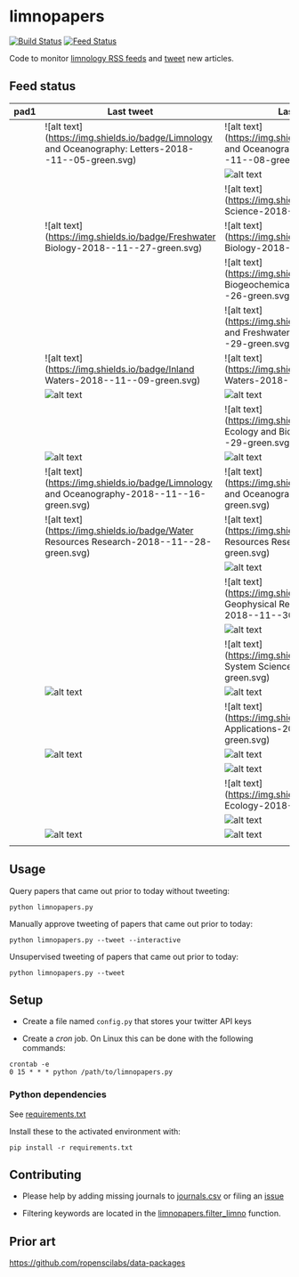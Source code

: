 # limnopapers

[![Build Status](https://api.travis-ci.org/jsta/limnopapers.png)](https://travis-ci.org/jsta/limnopapers) [![Feed Status](https://img.shields.io/badge/feed%20status-good-green.svg)](https://jsta.github.io/limnopapers)

Code to monitor [limnology RSS feeds](journals.csv) and [tweet](https://twitter.com/limno_papers) new articles.

## Feed status
pad1|Last tweet|Last RSS entry|pad2
---|---|---|---
&nbsp;|![alt text](https://img.shields.io/badge/Limnology and Oceanography: Letters-2018--11--05-green.svg)|![alt text](https://img.shields.io/badge/Limnology and Oceanography: Letters-2018--11--08-green.svg)|&nbsp;
&nbsp;|&nbsp;|![alt text](https://img.shields.io/badge/CJFAS-2018--11--12-green.svg)|&nbsp;
&nbsp;|&nbsp;|![alt text](https://img.shields.io/badge/Freshwater Science-2018--11--20-green.svg)|&nbsp;
&nbsp;|![alt text](https://img.shields.io/badge/Freshwater Biology-2018--11--27-green.svg)|![alt text](https://img.shields.io/badge/Freshwater Biology-2018--11--20-green.svg)|&nbsp;
&nbsp;|&nbsp;|![alt text](https://img.shields.io/badge/Global Biogeochemical Cycles-2018--11--26-green.svg)|&nbsp;
&nbsp;|&nbsp;|![alt text](https://img.shields.io/badge/Marine and Freshwater Research-2018--11--29-green.svg)|&nbsp;
&nbsp;|![alt text](https://img.shields.io/badge/Inland Waters-2018--11--09-green.svg)|![alt text](https://img.shields.io/badge/Inland Waters-2018--11--29-green.svg)|&nbsp;
&nbsp;|![alt text](https://img.shields.io/badge/Oikos-2018--11--17-green.svg)|![alt text](https://img.shields.io/badge/Oikos-2018--11--29-green.svg)|&nbsp;
&nbsp;|&nbsp;|![alt text](https://img.shields.io/badge/Global Ecology and Biogeography-2018--11--29-green.svg)|&nbsp;
&nbsp;|![alt text](https://img.shields.io/badge/JAWRA-2018--11--30-green.svg)|![alt text](https://img.shields.io/badge/JAWRA-2018--11--29-green.svg)|&nbsp;
&nbsp;|![alt text](https://img.shields.io/badge/Limnology and Oceanography-2018--11--16-green.svg)|![alt text](https://img.shields.io/badge/Limnology and Oceanography-2018--11--29-green.svg)|&nbsp;
&nbsp;|![alt text](https://img.shields.io/badge/Water Resources Research-2018--11--28-green.svg)|![alt text](https://img.shields.io/badge/Water Resources Research-2018--11--29-green.svg)|&nbsp;
&nbsp;|&nbsp;|![alt text](https://img.shields.io/badge/Ecology-2018--11--29-green.svg)|&nbsp;
&nbsp;|&nbsp;|![alt text](https://img.shields.io/badge/Journal of Geophysical Research: Biogeosciences-2018--11--30-green.svg)|&nbsp;
&nbsp;|&nbsp;|![alt text](https://img.shields.io/badge/Biogeosciences-2018--11--30-green.svg)|&nbsp;
&nbsp;|&nbsp;|![alt text](https://img.shields.io/badge/Earth System Science Data-2018--11--30-green.svg)|&nbsp;
&nbsp;|![alt text](https://img.shields.io/badge/HESS-2018--11--27-green.svg)|![alt text](https://img.shields.io/badge/HESS-2018--11--30-green.svg)|&nbsp;
&nbsp;|&nbsp;|![alt text](https://img.shields.io/badge/Ecological Applications-2018--11--30-green.svg)|&nbsp;
&nbsp;|![alt text](https://img.shields.io/badge/Biogeochemistry-2018--11--24-green.svg)|![alt text](https://img.shields.io/badge/Biogeochemistry-2018--12--01-green.svg)|&nbsp;
&nbsp;|&nbsp;|![alt text](https://img.shields.io/badge/Ambio-2018--12--01-green.svg)|&nbsp;
&nbsp;|&nbsp;|![alt text](https://img.shields.io/badge/Aquatic Ecology-2018--12--01-green.svg)|&nbsp;
&nbsp;|&nbsp;|![alt text](https://img.shields.io/badge/Ecosystems-2018--12--01-green.svg)|&nbsp;
&nbsp;|![alt text](https://img.shields.io/badge/Hydrobiologia-2018--11--19-green.svg)|![alt text](https://img.shields.io/badge/Hydrobiologia-2019--01--01-green.svg)|&nbsp;
|||

## Usage

Query papers that came out prior to today without tweeting:

`python limnopapers.py`

Manually approve tweeting of papers that came out prior to today:

`python limnopapers.py --tweet --interactive`

Unsupervised tweeting of papers that came out prior to today:

`python limnopapers.py --tweet`

## Setup

* Create a file named `config.py` that stores your twitter API keys

* Create a _cron_ job. On Linux this can be done with the following commands:

```
crontab -e 
0 15 * * * python /path/to/limnopapers.py
```

### Python dependencies

See [requirements.txt](requirements.txt)

Install these to the activated environment with:

`pip install -r requirements.txt`

## Contributing

* Please help by adding missing journals to [journals.csv](journals.csv) or filing an [issue](https://github.com/jsta/limnopapers/issues)

* Filtering keywords are located in the [limnopapers.filter_limno](limnopapers.py) function.

## Prior art

https://github.com/ropenscilabs/data-packages
